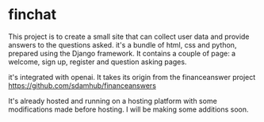 # finchat

This project is to create a small site that can collect user data and provide answers to the questions asked.
it's a bundle of html, css and python, prepared using the Django framework.
It contains a couple of page: a welcome, sign up, register and question asking pages.

it's integrated with openai.
It takes its origin from the financeanswer project https://github.com/sdamhub/financeanswers

It's already hosted and running on a hosting platform with some modifications made before hosting.
I will be making some additions soon.
